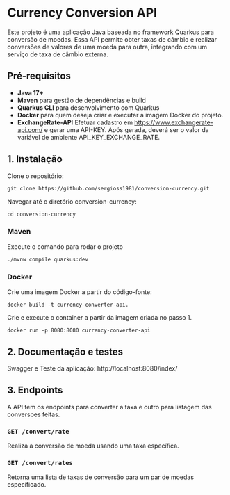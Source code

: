 # Currency Conversion API
Este projeto é uma aplicação Java baseada no framework Quarkus para conversão de moedas. Essa API permite obter taxas de câmbio e realizar conversões de valores de uma moeda para outra, integrando com um serviço de taxa de câmbio externa.

## Pré-requisitos
- **Java 17+**
- **Maven** para gestão de dependências e build
- **Quarkus CLI** para desenvolvimento com Quarkus
- **Docker** para quem deseja criar e executar a imagem Docker do projeto.
- **ExchangeRate-API** Efetuar cadastro em https://www.exchangerate-api.com/ e gerar uma API-KEY. Após gerada, deverá ser o valor da variável de ambiente API_KEY_EXCHANGE_RATE.

## 1. Instalação

Clone o repositório:
   ```
   git clone https://github.com/sergioss1981/conversion-currency.git
   ```
Navegar até o diretório conversion-currency:
   ```
   cd conversion-currency
   ```   

### Maven
Execute o comando para rodar o projeto
   ```
   ./mvnw compile quarkus:dev
   ```
### Docker
Crie uma imagem Docker a partir do código-fonte:
   ```
   docker build -t currency-converter-api.
   ```
Crie e execute o container a partir da imagem criada no passo 1.
   ```
   docker run -p 8080:8080 currency-converter-api
   ```

## 2. Documentação e testes
Swagger e Teste da aplicação: http://localhost:8080/index/

## 3. Endpoints
A API tem os endpoints para converter a taxa e outro para listagem das conversoes feitas.

### `GET /convert/rate`
Realiza a conversão de moeda usando uma taxa específica.

### `GET /convert/rates`
Retorna uma lista de taxas de conversão para um par de moedas especificado.

